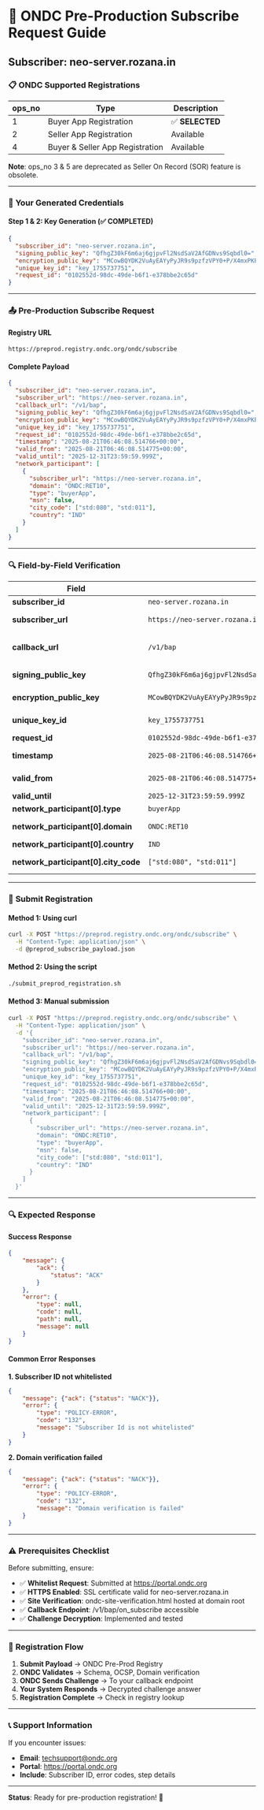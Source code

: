# 🚀 ONDC Pre-Production Subscribe Request Guide
## Subscriber: neo-server.rozana.in

### 📋 **ONDC Supported Registrations**

| ops_no | Type | Description |
|--------|------|-------------|
| 1 | Buyer App Registration | ✅ **SELECTED** |
| 2 | Seller App Registration | Available |
| 4 | Buyer & Seller App Registration | Available |

**Note**: ops_no 3 & 5 are deprecated as Seller On Record (SOR) feature is obsolete.

---

### 🔑 **Your Generated Credentials**

#### **Step 1 & 2: Key Generation (✅ COMPLETED)**
```json
{
  "subscriber_id": "neo-server.rozana.in",
  "signing_public_key": "QfhgZ30kF6m6aj6gjpvFl2NsdSaV2AfGDNvs9Sqbdl0=",
  "encryption_public_key": "MCowBQYDK2VuAyEAYyPyJR9s9pzfzVPY0+P/X4mxPKPvS5RnGgFkqSLc+mM=",
  "unique_key_id": "key_1755737751",
  "request_id": "0102552d-98dc-49de-b6f1-e378bbe2c65d"
}
```

---

### 📤 **Pre-Production Subscribe Request**

#### **Registry URL**
```
https://preprod.registry.ondc.org/ondc/subscribe
```

#### **Complete Payload**
```json
{
  "subscriber_id": "neo-server.rozana.in",
  "subscriber_url": "https://neo-server.rozana.in",
  "callback_url": "/v1/bap",
  "signing_public_key": "QfhgZ30kF6m6aj6gjpvFl2NsdSaV2AfGDNvs9Sqbdl0=",
  "encryption_public_key": "MCowBQYDK2VuAyEAYyPyJR9s9pzfzVPY0+P/X4mxPKPvS5RnGgFkqSLc+mM=",
  "unique_key_id": "key_1755737751",
  "request_id": "0102552d-98dc-49de-b6f1-e378bbe2c65d",
  "timestamp": "2025-08-21T06:46:08.514766+00:00",
  "valid_from": "2025-08-21T06:46:08.514775+00:00",
  "valid_until": "2025-12-31T23:59:59.999Z",
  "network_participant": [
    {
      "subscriber_url": "https://neo-server.rozana.in",
      "domain": "ONDC:RET10",
      "type": "buyerApp",
      "msn": false,
      "city_code": ["std:080", "std:011"],
      "country": "IND"
    }
  ]
}
```

---

### 🔍 **Field-by-Field Verification**

| Field | Value | Status | Notes |
|-------|-------|--------|-------|
| **subscriber_id** | `neo-server.rozana.in` | ✅ | Your domain |
| **subscriber_url** | `https://neo-server.rozana.in` | ✅ | HTTPS required |
| **callback_url** | `/v1/bap` | ✅ | Relative path to on_subscribe |
| **signing_public_key** | `QfhgZ30kF6m6aj6gjpvFl2NsdSaV2AfGDNvs9Sqbdl0=` | ✅ | Ed25519 public key |
| **encryption_public_key** | `MCowBQYDK2VuAyEAYyPyJR9s9pzfzVPY0+P/X4mxPKPvS5RnGgFkqSLc+mM=` | ✅ | X25519 ASN.1 DER |
| **unique_key_id** | `key_1755737751` | ✅ | Unique tracking ID |
| **request_id** | `0102552d-98dc-49de-b6f1-e378bbe2c65d` | ✅ | UUID format |
| **timestamp** | `2025-08-21T06:46:08.514766+00:00` | ✅ | RFC3339 format |
| **valid_from** | `2025-08-21T06:46:08.514775+00:00` | ✅ | Current timestamp |
| **valid_until** | `2025-12-31T23:59:59.999Z` | ✅ | Future date |
| **network_participant[0].type** | `buyerApp` | ✅ | ops_no: 1 |
| **network_participant[0].domain** | `ONDC:RET10` | ✅ | Retail domain |
| **network_participant[0].country** | `IND` | ✅ | India |
| **network_participant[0].city_code** | `["std:080", "std:011"]` | ✅ | Bangalore, Delhi |

---

### 🚀 **Submit Registration**

#### **Method 1: Using curl**
```bash
curl -X POST "https://preprod.registry.ondc.org/ondc/subscribe" \
  -H "Content-Type: application/json" \
  -d @preprod_subscribe_payload.json
```

#### **Method 2: Using the script**
```bash
./submit_preprod_registration.sh
```

#### **Method 3: Manual submission**
```bash
curl -X POST "https://preprod.registry.ondc.org/ondc/subscribe" \
  -H "Content-Type: application/json" \
  -d '{
    "subscriber_id": "neo-server.rozana.in",
    "subscriber_url": "https://neo-server.rozana.in",
    "callback_url": "/v1/bap",
    "signing_public_key": "QfhgZ30kF6m6aj6gjpvFl2NsdSaV2AfGDNvs9Sqbdl0=",
    "encryption_public_key": "MCowBQYDK2VuAyEAYyPyJR9s9pzfzVPY0+P/X4mxPKPvS5RnGgFkqSLc+mM=",
    "unique_key_id": "key_1755737751",
    "request_id": "0102552d-98dc-49de-b6f1-e378bbe2c65d",
    "timestamp": "2025-08-21T06:46:08.514766+00:00",
    "valid_from": "2025-08-21T06:46:08.514775+00:00",
    "valid_until": "2025-12-31T23:59:59.999Z",
    "network_participant": [
      {
        "subscriber_url": "https://neo-server.rozana.in",
        "domain": "ONDC:RET10",
        "type": "buyerApp",
        "msn": false,
        "city_code": ["std:080", "std:011"],
        "country": "IND"
      }
    ]
  }'
```

---

### 🔍 **Expected Response**

#### **Success Response**
```json
{
    "message": {
        "ack": {
            "status": "ACK"
        }
    },
    "error": {
        "type": null,
        "code": null,
        "path": null,
        "message": null
    }
}
```

#### **Common Error Responses**

**1. Subscriber ID not whitelisted**
```json
{
    "message": {"ack": {"status": "NACK"}},
    "error": {
        "type": "POLICY-ERROR",
        "code": "132",
        "message": "Subscriber Id is not whitelisted"
    }
}
```

**2. Domain verification failed**
```json
{
    "message": {"ack": {"status": "NACK"}},
    "error": {
        "type": "POLICY-ERROR",
        "code": "132",
        "message": "Domain verification is failed"
    }
}
```

---

### ⚠️ **Prerequisites Checklist**

Before submitting, ensure:

- ✅ **Whitelist Request**: Submitted at https://portal.ondc.org
- ✅ **HTTPS Enabled**: SSL certificate valid for neo-server.rozana.in
- ✅ **Site Verification**: ondc-site-verification.html hosted at domain root
- ✅ **Callback Endpoint**: /v1/bap/on_subscribe accessible
- ✅ **Challenge Decryption**: Implemented and tested

---

### 🔄 **Registration Flow**

1. **Submit Payload** → ONDC Pre-Prod Registry
2. **ONDC Validates** → Schema, OCSP, Domain verification
3. **ONDC Sends Challenge** → To your callback endpoint
4. **Your System Responds** → Decrypted challenge answer
5. **Registration Complete** → Check in registry lookup

---

### 📞 **Support Information**

If you encounter issues:
- **Email**: techsupport@ondc.org
- **Portal**: https://portal.ondc.org
- **Include**: Subscriber ID, error codes, step details

---

**Status**: Ready for pre-production registration! 🚀 